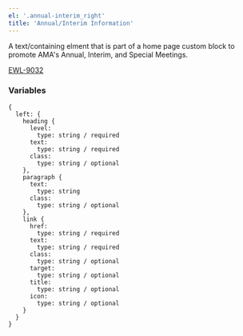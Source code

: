 ```yaml
---
el: '.annual-interim_right'
title: 'Annual/Interim Information'
---
```

A text/containing elment that is part of a home page custom block to promote AMA's Annual, Interim, and Special Meetings.

[EWL-9032](https://issues.ama-assn.org/browse/EWL-9032)

### Variables
~~~
{
  left: {
    heading {
      level:
        type: string / required
      text:
        type: string / required
      class:
        type: string / optional
    },
    paragraph {
      text:
        type: string
      class:
        type: string / optional
    },
    link {
      href:
        type: string / required
      text:
        type: string / required
      class:
        type: string / optional
      target:
        type: string / optional
      title:
        type: string / optional
      icon:
        type: string / optional
    }
  }
}

~~~

